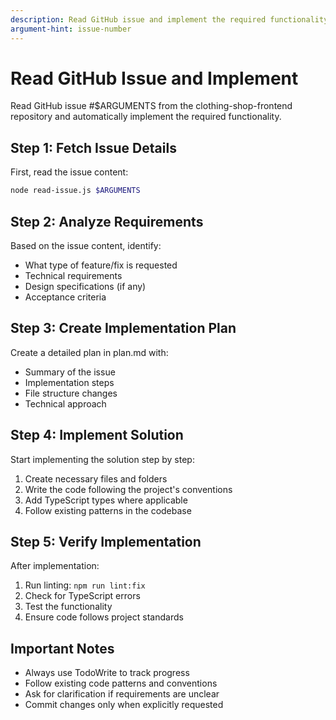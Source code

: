 ```yaml
---
description: Read GitHub issue and implement the required functionality
argument-hint: issue-number
---
```


# Read GitHub Issue and Implement

Read GitHub issue #$ARGUMENTS from the clothing-shop-frontend repository and automatically implement the required functionality.

## Step 1: Fetch Issue Details
First, read the issue content:
```bash
node read-issue.js $ARGUMENTS
```

## Step 2: Analyze Requirements
Based on the issue content, identify:
- What type of feature/fix is requested
- Technical requirements
- Design specifications (if any)
- Acceptance criteria

## Step 3: Create Implementation Plan
Create a detailed plan in plan.md with:
- Summary of the issue
- Implementation steps
- File structure changes
- Technical approach

## Step 4: Implement Solution
Start implementing the solution step by step:
1. Create necessary files and folders
2. Write the code following the project's conventions
3. Add TypeScript types where applicable
4. Follow existing patterns in the codebase

## Step 5: Verify Implementation
After implementation:
1. Run linting: `npm run lint:fix`
2. Check for TypeScript errors
3. Test the functionality
4. Ensure code follows project standards

## Important Notes
- Always use TodoWrite to track progress
- Follow existing code patterns and conventions
- Ask for clarification if requirements are unclear
- Commit changes only when explicitly requested